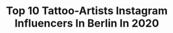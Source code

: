 ---
title: Top 10 Tattoo-Artists Instagram Influencers In Berlin In 2020
description: >-
  Find top tattoo-artists Instagram influencers in Berlin in 2020. Most popular hashtags: #berlin #tattoo #tattooartist #berlintattoo.
platform: Instagram
profiles:
  - username: "dotstolines"
    fullname: >-
      Chaim Machlev
    location: "Germany"
    followers: 511795
    engagement: 108
    commentsToLikes: 0.008328
    avatar: "https://scontent-ams4-1.cdninstagram.com/v/t51.2885-19/s320x320/23734201_1866619640315815_4934051330063859712_n.jpg?_nc_ht=scontent-ams4-1.cdninstagram.com&_nc_ohc=UxQSWpTHT5YAX-qE87l&oh=7780448067791b588709f71d93b9e5cd&oe=5EB8853D"
    verified: true
    hashtags: "#collaboration, #ashtonkutcher, #dotstolines, #lineart"
  - username: "guendouglas"
    fullname: >-
      Guen Douglas
    location: "Germany"
    followers: 74942
    engagement: 197
    commentsToLikes: 0.036363
    avatar: "https://scontent-lhr8-1.cdninstagram.com/v/t51.2885-19/s320x320/67962033_2402326020013596_5967039815709884416_n.jpg?_nc_ht=scontent-lhr8-1.cdninstagram.com&_nc_ohc=7PmWql0tn2UAX-2brvp&oh=913fd763d843edb2afe0fb2f27a426ac&oe=5EBCD3FD"
    verified: false
    hashtags: "#stayathome, #tattoodoambassador, #biker, #tattoolife"
  - username: "verenafrye"
    fullname: >-
      Verena Frye
    location: "Germany"
    followers: 2500
    engagement: 822
    commentsToLikes: 0.143959
    avatar: "https://scontent-lhr8-1.cdninstagram.com/v/t51.2885-19/s320x320/71822504_418927302324590_2590902050233516032_n.jpg?_nc_ht=scontent-lhr8-1.cdninstagram.com&_nc_ohc=NcBRq3mTaQcAX_KY_5_&oh=bcdd64928797f01b565fc3518dac8ded&oe=5EBB1F5F"
    verified: false
    hashtags: "#filmisalive, #pentaxspotmatic, #berlinkreuzberg, #bakerboyhat"
  - username: "gullsahkaraca"
    fullname: >-
      •Gülşah KARACA•
    location: "Germany"
    followers: 60261
    engagement: 242
    commentsToLikes: 0.019832
    avatar: "https://scontent-lhr8-1.cdninstagram.com/v/t51.2885-19/s320x320/68798452_916421452070090_5225259651855024128_n.jpg?_nc_ht=scontent-lhr8-1.cdninstagram.com&_nc_ohc=wydJNTM7Xo0AX_FhEH0&oh=b85ac499aa407e7ea84e073ac51a602e&oe=5EBA45DA"
    verified: false
    hashtags: "#january, #home, #ihavethisthingwithfloors, #skyporn"
  - username: "suhai_tattoo"
    fullname: >-
      Sūhai Tattoo Artist
    location: "Germany"
    followers: 10027
    engagement: 469
    commentsToLikes: 0.022406
    avatar: "https://scontent-ams4-1.cdninstagram.com/v/t51.2885-19/s320x320/69381661_2358323031072307_9088596491387273216_n.jpg?_nc_ht=scontent-ams4-1.cdninstagram.com&_nc_ohc=Xv08asCBixYAX_lphTF&oh=8febedefe480198331e5a47fd5c22e70&oe=5EBB65E7"
    verified: false
    hashtags: "#laondinadeplata, #tattoomontevideo, #firetattoo, #handmade"
  - username: "kubec_wolftown"
    fullname: >-
      WolfTownTattooParlor
    location: "Germany"
    followers: 27746
    engagement: 360
    commentsToLikes: 0.028980
    avatar: "https://scontent-ams4-1.cdninstagram.com/v/t51.2885-19/s320x320/50949723_556039238235885_7051906884906778624_n.jpg?_nc_ht=scontent-ams4-1.cdninstagram.com&_nc_ohc=GNWbDyNvmOUAX_fDnRz&oh=9a81b9c0df94e15c9222dbc65384db96&oe=5EB61D21"
    verified: false
    hashtags: "#tattooart, #taot, #tattooworkers, #tattoolife"
  - username: "konstantin_siegel"
    fullname: >-
      Konstantin Siegel
    location: "Germany"
    followers: 22702
    engagement: 509
    commentsToLikes: 0.028279
    avatar: "https://scontent-amt2-1.cdninstagram.com/v/t51.2885-19/s320x320/66922749_2452166431670209_8905968576381321216_n.jpg?_nc_ht=scontent-amt2-1.cdninstagram.com&_nc_ohc=xFM5nCUj-EYAX_Q2WTc&oh=28ec41a6af912d609aabaa506bd502c8&oe=5EBA170D"
    verified: false
    hashtags: "#flower, #botanicaltattoo, #culm, #botanicalillustration"
  - username: "unclea"
    fullname: >-
      unclea
    location: "Germany"
    followers: 47271
    engagement: 253
    commentsToLikes: 0.023390
    avatar: "https://scontent-lhr8-1.cdninstagram.com/v/t51.2885-19/10735095_910758608997387_5858932_a.jpg?_nc_ht=scontent-lhr8-1.cdninstagram.com&_nc_ohc=xSt2V9fICkkAX-lLSAh&oh=22f23b8ec65687607b236d1d8f2e30ad&oe=5EB99D8F"
    verified: false
    hashtags: "#conspiracyinctattoo, #neotrad, #neotraditionaltattooer, #snaketattoo"
  - username: "ademaras_arts"
    fullname: >-
      Welcome to my sketchbook 📒✍🏻
    location: "Germany"
    followers: 22247
    engagement: 1544
    commentsToLikes: 0.007087
    avatar: "https://scontent-lhr8-1.cdninstagram.com/v/t51.2885-19/s320x320/87817381_129690885127540_507956221500719104_n.jpg?_nc_ht=scontent-lhr8-1.cdninstagram.com&_nc_ohc=oARsVF3BBpIAX9J4BNg&oh=738d32c82251eb5e39c89355e1d66531&oe=5EB2314B"
    verified: false
    hashtags: "#venomtattoo, #decidueye, #dragonite, #electivire"
  - username: "richykoll"
    fullname: >-
      creative mind
    location: "Germany"
    followers: 55652
    engagement: 134
    commentsToLikes: 0.007125
    avatar: "https://scontent-amt2-1.cdninstagram.com/v/t51.2885-19/s320x320/90997701_2629051737340927_1201309538171486208_n.jpg?_nc_ht=scontent-amt2-1.cdninstagram.com&_nc_ohc=ZQ9PsNes874AX_OnG56&oh=e510182f30b2d9c5861e3e277c6db7b4&oe=5EB26EB6"
    verified: false
    hashtags: "#tattooed, #art, #inktattoo, #photoshoot"
---